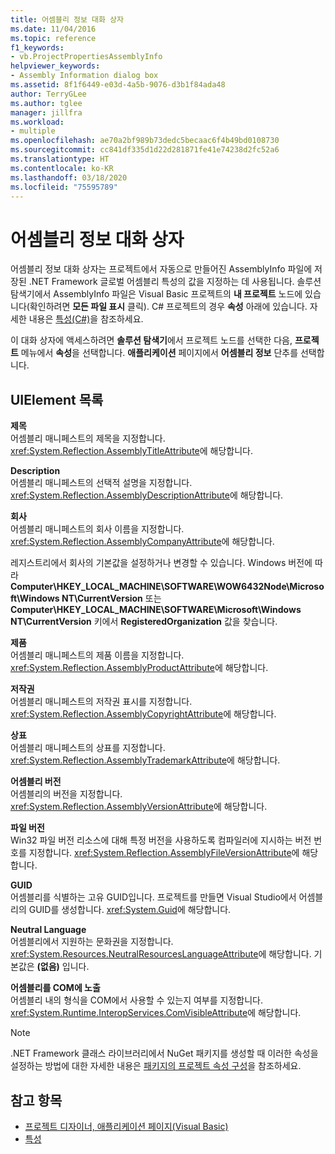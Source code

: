 ```yaml
---
title: 어셈블리 정보 대화 상자
ms.date: 11/04/2016
ms.topic: reference
f1_keywords:
- vb.ProjectPropertiesAssemblyInfo
helpviewer_keywords:
- Assembly Information dialog box
ms.assetid: 8f1f6449-e03d-4a5b-9076-d3b1f84ada48
author: TerryGLee
ms.author: tglee
manager: jillfra
ms.workload:
- multiple
ms.openlocfilehash: ae70a2bf989b73dedc5becaac6f4b49bd0108730
ms.sourcegitcommit: cc841df335d1d22d281871fe41e74238d2fc52a6
ms.translationtype: HT
ms.contentlocale: ko-KR
ms.lasthandoff: 03/18/2020
ms.locfileid: "75595789"
---
```

# <a name="assembly-information-dialog-box"></a>어셈블리 정보 대화 상자

어셈블리 정보 대화 상자는 프로젝트에서 자동으로 만들어진 AssemblyInfo 파일에 저장된 .NET Framework 글로벌 어셈블리 특성의 값을 지정하는 데 사용됩니다. 솔루션 탐색기에서 AssemblyInfo 파일은 Visual Basic 프로젝트의 **내 프로젝트** 노드에 있습니다(확인하려면 **모든 파일 표시** 클릭). C# 프로젝트의 경우 **속성** 아래에 있습니다. 자세한 내용은 [특성(C#)](/dotnet/csharp/programming-guide/concepts/attributes/index)을 참조하세요.

이 대화 상자에 액세스하려면 **솔루션 탐색기**에서 프로젝트 노드를 선택한 다음, **프로젝트** 메뉴에서 **속성**을 선택합니다. **애플리케이션** 페이지에서 **어셈블리 정보** 단추를 선택합니다.

## <a name="uielement-list"></a>UIElement 목록

**제목**\
어셈블리 매니페스트의 제목을 지정합니다. <xref:System.Reflection.AssemblyTitleAttribute>에 해당합니다.

**Description**\
어셈블리 매니페스트의 선택적 설명을 지정합니다. <xref:System.Reflection.AssemblyDescriptionAttribute>에 해당합니다.

**회사**\
어셈블리 매니페스트의 회사 이름을 지정합니다. <xref:System.Reflection.AssemblyCompanyAttribute>에 해당합니다.

레지스트리에서 회사의 기본값을 설정하거나 변경할 수 있습니다. Windows 버전에 따라 **Computer\HKEY_LOCAL_MACHINE\SOFTWARE\WOW6432Node\Microsoft\Windows NT\CurrentVersion** 또는 **Computer\HKEY_LOCAL_MACHINE\SOFTWARE\Microsoft\Windows NT\CurrentVersion** 키에서 **RegisteredOrganization** 값을 찾습니다.

**제품**\
어셈블리 매니페스트의 제품 이름을 지정합니다. <xref:System.Reflection.AssemblyProductAttribute>에 해당합니다.

**저작권**\
어셈블리 매니페스트의 저작권 표시를 지정합니다. <xref:System.Reflection.AssemblyCopyrightAttribute>에 해당합니다.

**상표**\
어셈블리 매니페스트의 상표를 지정합니다. <xref:System.Reflection.AssemblyTrademarkAttribute>에 해당합니다.

**어셈블리 버전**\
어셈블리의 버전을 지정합니다. <xref:System.Reflection.AssemblyVersionAttribute>에 해당합니다.

**파일 버전**\
Win32 파일 버전 리소스에 대해 특정 버전을 사용하도록 컴파일러에 지시하는 버전 번호를 지정합니다. <xref:System.Reflection.AssemblyFileVersionAttribute>에 해당합니다.

**GUID**\
어셈블리를 식별하는 고유 GUID입니다. 프로젝트를 만들면 Visual Studio에서 어셈블리의 GUID를 생성합니다. <xref:System.Guid>에 해당합니다.

**Neutral Language**\
어셈블리에서 지원하는 문화권을 지정합니다. <xref:System.Resources.NeutralResourcesLanguageAttribute>에 해당합니다. 기본값은 **(없음)** 입니다.

**어셈블리를 COM에 노출**\
어셈블리 내의 형식을 COM에서 사용할 수 있는지 여부를 지정합니다. <xref:System.Runtime.InteropServices.ComVisibleAttribute>에 해당합니다.

> [!NOTE]
> .NET Framework 클래스 라이브러리에서 NuGet 패키지를 생성할 때 이러한 속성을 설정하는 방법에 대한 자세한 내용은 [패키지의 프로젝트 속성 구성](/nuget/quickstart/create-and-publish-a-package-using-visual-studio-net-framework#configure-project-properties-for-the-package)을 참조하세요.

## <a name="see-also"></a>참고 항목

- [프로젝트 디자이너, 애플리케이션 페이지(Visual Basic)](../../ide/reference/application-page-project-designer-visual-basic.md)
- [특성](https://msdn.microsoft.com/Library/ae334cee-d96c-4243-a5e3-06dd7fcaf205)
